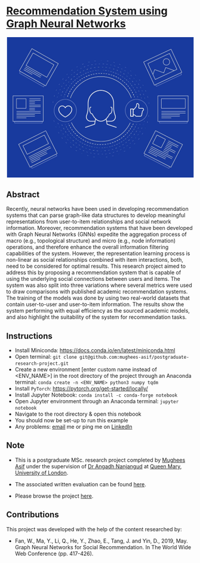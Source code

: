 # [Recommendation System using Graph Neural Networks](https://nbviewer.org/github/mughees-asif/postgraduate-research-project/blob/main/final.ipynb)

<p align="center">
    <img width=500px src='/images/hero.jpg'>
</p>

## Abstract

Recently, neural networks have been used in developing recommendation systems that can parse graph-like data structures to develop meaningful representations from user-to-item relationships and social network information. Moreover, recommendation systems that have been developed with Graph Neural Networks (GNNs) expedite the aggregation process of macro (e.g., topological structure) and micro (e.g., node information) operations, and therefore enhance the overall information filtering capabilities of the system. However, the representation learning process is non-linear as social relationships combined with item interactions, both, need to be considered for optimal results. This research project aimed to address this by proposing a recommendation system that is capable of using the underlying social connections between users and items. The system was also split into three variations where several metrics were used to draw comparisons with published academic recommendation systems. The training of the models was done by using two real-world datasets that contain user-to-user and user-to-item information. The results show the system performing with equal efficiency as the sourced academic models, and also highlight the suitability of the system for recommendation tasks.  

## Instructions

* Install Miniconda: https://docs.conda.io/en/latest/miniconda.html
* Open terminal: `git clone git@github.com:mughees-asif/postgraduate-research-project.git`
* Create a new environment [enter custom name instead of <ENV_NAME>] in the root directory of the project through an Anaconda terminal: `conda create -n <ENV_NAME> python3 numpy tqdm` 
* Install `PyTorch`: https://pytorch.org/get-started/locally/
* Install Jupyter Notebook: `conda install -c conda-forge notebook`
* Open Jupyter environment through an Anaconda terminal: `jupyter notebook`
* Navigate to the root directory & open this notebook
* You should now be set-up to run this example
* Any problems: [email](mailto:mughees460@gmail.com) me or ping me on [LinkedIn](https://www.linkedin.com/in/mugheesasif/)

## Note

* This is a postgraduate MSc. research project completed by [Mughees Asif](https://www.linkedin.com/in/mugheesasif/) under the supervision of [Dr Angadh Nanjangud](https://www.sems.qmul.ac.uk/staff/a.nanjangud) at [Queen Mary, University of London](http://www.eecs.qmul.ac.uk/). 

* The associated written evaluation can be found [here](https://drive.google.com/file/d/1rlg-qpLjy5kA0SMW5FDsr1YtZ0OJK90X/view?usp=sharing). 

* Please browse the project [here](https://nbviewer.org/github/mughees-asif/postgraduate-research-project/blob/main/final.ipynb).

## Contributions

This project was developed with the help of the content researched by:
*  Fan, W., Ma, Y., Li, Q., He, Y., Zhao, E., Tang, J. and Yin, D., 2019, May. Graph Neural Networks for Social Recommendation. In The World Wide Web Conference (pp. 417-426).


